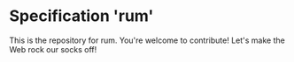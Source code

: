 
# Specification 'rum'

This is the repository for rum. You're welcome to contribute! Let's make the Web rock our socks
off!
